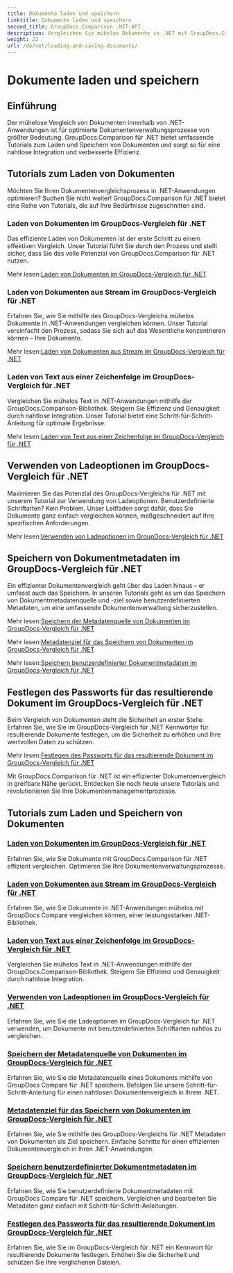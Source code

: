 ```yaml
---
title: Dokumente laden und speichern
linktitle: Dokumente laden und speichern
second_title: GroupDocs.Comparison .NET-API
description: Vergleichen Sie mühelos Dokumente in .NET mit GroupDocs.Comparison für .NET. Erfahren Sie mehr über das Laden, Speichern und Nutzen von Ladeoptionen für eine effiziente Dokumentenverwaltung.
weight: 22
url: /de/net/loading-and-saving-documents/
---
```


# Dokumente laden und speichern

## Einführung

Der mühelose Vergleich von Dokumenten innerhalb von .NET-Anwendungen ist für optimierte Dokumentenverwaltungsprozesse von größter Bedeutung. GroupDocs.Comparison für .NET bietet umfassende Tutorials zum Laden und Speichern von Dokumenten und sorgt so für eine nahtlose Integration und verbesserte Effizienz.

## Tutorials zum Laden von Dokumenten

Möchten Sie Ihren Dokumentenvergleichsprozess in .NET-Anwendungen optimieren? Suchen Sie nicht weiter! GroupDocs.Comparison für .NET bietet eine Reihe von Tutorials, die auf Ihre Bedürfnisse zugeschnitten sind.

### Laden von Dokumenten im GroupDocs-Vergleich für .NET

Das effiziente Laden von Dokumenten ist der erste Schritt zu einem effektiven Vergleich. Unser Tutorial führt Sie durch den Prozess und stellt sicher, dass Sie das volle Potenzial von GroupDocs.Comparison für .NET nutzen.

 Mehr lesen:[Laden von Dokumenten im GroupDocs-Vergleich für .NET](./loading-documents/)

### Laden von Dokumenten aus Stream im GroupDocs-Vergleich für .NET

Erfahren Sie, wie Sie mithilfe des GroupDocs-Vergleichs mühelos Dokumente in .NET-Anwendungen vergleichen können. Unser Tutorial vereinfacht den Prozess, sodass Sie sich auf das Wesentliche konzentrieren können – Ihre Dokumente.

 Mehr lesen:[Laden von Dokumenten aus Stream im GroupDocs-Vergleich für .NET](./loading-documents-from-stream/)

### Laden von Text aus einer Zeichenfolge im GroupDocs-Vergleich für .NET

Vergleichen Sie mühelos Text in .NET-Anwendungen mithilfe der GroupDocs.Comparison-Bibliothek. Steigern Sie Effizienz und Genauigkeit durch nahtlose Integration. Unser Tutorial bietet eine Schritt-für-Schritt-Anleitung für optimale Ergebnisse.

 Mehr lesen:[Laden von Text aus einer Zeichenfolge im GroupDocs-Vergleich für .NET](./loading-text-from-string/)

## Verwenden von Ladeoptionen im GroupDocs-Vergleich für .NET

Maximieren Sie das Potenzial des GroupDocs-Vergleichs für .NET mit unserem Tutorial zur Verwendung von Ladeoptionen. Benutzerdefinierte Schriftarten? Kein Problem. Unser Leitfaden sorgt dafür, dass Sie Dokumente ganz einfach vergleichen können, maßgeschneidert auf Ihre spezifischen Anforderungen.

 Mehr lesen:[Verwenden von Ladeoptionen im GroupDocs-Vergleich für .NET](./using-load-options/)

## Speichern von Dokumentmetadaten im GroupDocs-Vergleich für .NET

Ein effizienter Dokumentenvergleich geht über das Laden hinaus – er umfasst auch das Speichern. In unseren Tutorials geht es um das Speichern von Dokumentmetadatenquelle und -ziel sowie benutzerdefinierten Metadaten, um eine umfassende Dokumentenverwaltung sicherzustellen.

 Mehr lesen:[Speichern der Metadatenquelle von Dokumenten im GroupDocs-Vergleich für .NET](./saving-documents-metadata-source/)

 Mehr lesen:[Metadatenziel für das Speichern von Dokumenten im GroupDocs-Vergleich für .NET](./saving-documents-metadata-target/)

 Mehr lesen:[Speichern benutzerdefinierter Dokumentmetadaten im GroupDocs-Vergleich für .NET](./saving-user-defined-document-metadata/)

## Festlegen des Passworts für das resultierende Dokument im GroupDocs-Vergleich für .NET

Beim Vergleich von Dokumenten steht die Sicherheit an erster Stelle. Erfahren Sie, wie Sie im GroupDocs-Vergleich für .NET Kennwörter für resultierende Dokumente festlegen, um die Sicherheit zu erhöhen und Ihre wertvollen Daten zu schützen.

 Mehr lesen:[Festlegen des Passworts für das resultierende Dokument im GroupDocs-Vergleich für .NET](./setting-password-for-resultant-document/)

Mit GroupDocs.Comparison für .NET ist ein effizienter Dokumentenvergleich in greifbare Nähe gerückt. Entdecken Sie noch heute unsere Tutorials und revolutionieren Sie Ihre Dokumentenmanagementprozesse.
## Tutorials zum Laden und Speichern von Dokumenten
### [Laden von Dokumenten im GroupDocs-Vergleich für .NET](./loading-documents/)
Erfahren Sie, wie Sie Dokumente mit GroupDocs.Comparison für .NET effizient vergleichen. Optimieren Sie Ihre Dokumentenverwaltungsprozesse.
### [Laden von Dokumenten aus Stream im GroupDocs-Vergleich für .NET](./loading-documents-from-stream/)
Erfahren Sie, wie Sie Dokumente in .NET-Anwendungen mühelos mit GroupDocs Compare vergleichen können, einer leistungsstarken .NET-Bibliothek.
### [Laden von Text aus einer Zeichenfolge im GroupDocs-Vergleich für .NET](./loading-text-from-string/)
Vergleichen Sie mühelos Text in .NET-Anwendungen mithilfe der GroupDocs.Comparison-Bibliothek. Steigern Sie Effizienz und Genauigkeit durch nahtlose Integration.
### [Verwenden von Ladeoptionen im GroupDocs-Vergleich für .NET](./using-load-options/)
Erfahren Sie, wie Sie die Ladeoptionen im GroupDocs-Vergleich für .NET verwenden, um Dokumente mit benutzerdefinierten Schriftarten nahtlos zu vergleichen.
### [Speichern der Metadatenquelle von Dokumenten im GroupDocs-Vergleich für .NET](./saving-documents-metadata-source/)
Erfahren Sie, wie Sie die Metadatenquelle eines Dokuments mithilfe von GroupDocs Compare für .NET speichern. Befolgen Sie unsere Schritt-für-Schritt-Anleitung für einen nahtlosen Dokumentenvergleich in Ihrem .NET.
### [Metadatenziel für das Speichern von Dokumenten im GroupDocs-Vergleich für .NET](./saving-documents-metadata-target/)
Erfahren Sie, wie Sie mithilfe des GroupDocs-Vergleichs für .NET Metadaten von Dokumenten als Ziel speichern. Einfache Schritte für einen effizienten Dokumentenvergleich in Ihren .NET-Anwendungen.
### [Speichern benutzerdefinierter Dokumentmetadaten im GroupDocs-Vergleich für .NET](./saving-user-defined-document-metadata/)
Erfahren Sie, wie Sie benutzerdefinierte Dokumentmetadaten mit GroupDocs Compare für .NET speichern. Vergleichen und bearbeiten Sie Metadaten ganz einfach mit Schritt-für-Schritt-Anleitungen.
### [Festlegen des Passworts für das resultierende Dokument im GroupDocs-Vergleich für .NET](./setting-password-for-resultant-document/)
Erfahren Sie, wie Sie im GroupDocs-Vergleich für .NET ein Kennwort für resultierende Dokumente festlegen. Erhöhen Sie die Sicherheit und schützen Sie Ihre verglichenen Dateien.